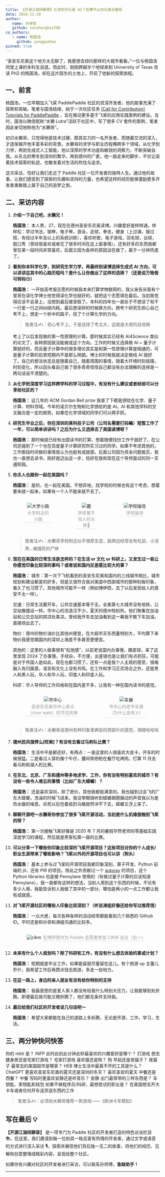```yaml
---
title: 【开源江湖闲聊录】化学的尽头是 AI？折腾不止的北美水獭哥
date: 2024-11-29
author:
   name: 孙钟恺
   github: sunzhongkai588
co_authors:
   - name: 杨国浩
     github: yangguohao
pinned: true
---
```


“圣安东尼奥这个地方太无聊了，我更想去纽约那样的大城市看看。”一位与杨国浩同堂上课的本科生说道。而此时，刚刚跨越半个地球来到 University of Texas 攻读 PhD 的杨国浩，却在这片陌生的土地上，开启了他新的探索旅程。

<!-- more -->

<!-- 导入聊天框功能 -->
<script setup>
import Message from '../.vitepress/components/Message.vue'
import MessageBox from '../.vitepress/components/MessageBox.vue'
</script>
<!-- 导入聊天框功能 -->

<style>
figure {
   text-align: center;
}
figcaption {
   color: orange;
   border-bottom: 1px solid #d9d9d9;
   display: inline-block;
   color: #999;
   padding: 2px;
}
</style>

## 一、前言

杨国浩，一位早期加入飞桨 PaddlePaddle 社区的资深开发者，他的故事充满了探索和突破。笔者与国浩结缘，始于一次社区任务 [[Call for Contribution] Tutorials for PaddlePaddle](https://github.com/PaddlePaddle/community/blob/master/pfcc/call-for-contributions/docs/Call_For_Tutorials.md) ，旨在推动更多基于飞桨的应用实践案例的建设。当时，国浩以微信昵称“水獭 Lutra”活跃于社区中，写了很多 CV 套件的案例，笔者因此亲切地称他为“水獭哥”。

初识水獭哥，只觉得他是技术过硬、颇具实力的一名开发者，而随着交流的深入，才逐渐揭开他丰富多彩的背景。水獭哥的求学与职业历程横跨多个领域，从化学到力学，再到生成式人工智能，他以深厚的学术功底和敏锐的洞察力，不断突破自我。从东北的寒冬到深圳的繁华，再到德州的广袤，他一路走来的脚步，不仅记录着技术探索的轨迹，也散发着对生活的热忱与追求。

这次采访，恰好让我们走近了 Paddle 社区一位开发者的独特人生。通过他的故事，让我们感受到了探索的乐趣和坚持的力量，也希望这样的经历能够激励更多开发者勇敢踏上属于自己的追梦之旅。

## 二、采访内容

1. **介绍一下自己吧，水獭兄！**

   **杨国浩：** 本人男，27，现在在德州圣安东尼奥读博。兴趣爱好是样样通，样样松：学过书法，钢琴，电子琴，游泳，足球，拳击，健身（上过课，报过班，有经过半年及以上的系统训练），喜欢听歌，电子游戏，羽毛球，台球，脱口秀（曾经很喜欢或者花了很多时间在这上面事情）。还有好多的东西我都曾在某一段时间非常喜欢，后面又因为各样的原因没在做了，属于一分钟热度了。

2. **看到你本科学化学，到研究生学力学，再最终到读博选择生成式 AI 方向，可以讲讲这其中的心路历程吗？是什么让你做出了这样的选择？（还是说万物皆可转码😏）**

   **杨国浩：** 一开始高考报志愿的时候我本来打算学物联网的，我父亲告诉我有个堂哥在读化学博士他觉得读化学也挺好的，就把这个志愿填在最后。当初我觉得应该不会录上，没想到最后被录取了。本科的四年也一直处于不想读了和干一行爱一行之间纠结内耗。最后想读研的时候换方向，跨考个研究生担心自己考不上，想走一个折中的路子，找了个计算化学的方向。

   > 笔者注✍️：担心考不上，于是选择了考北大，这就是大佬的自信嘛

   考上了以后发现做的第一性原理的计算。那时候其实已经有 AI4Science 类似的论文了，各种原因我没能做成这个方向。工作的时候又选择做 AI + 量子计算挺好的，而且量子计算中的很多理论其实是和第一性原理计算是相通的，可是量子计算的前景短期内不是那么明朗。博士的时候我就决定做纯 AI 就好了。自己的想法状态总是随着自己，随着周围的事情，随着大环境时刻摇摆，时刻变化，所以回头看自己做了很多奇奇怪怪自己都没有办法理解的选择是一两句话说不清楚的。

3. **从化学到深度学习这样跨学科的学习过程中，有没有什么建议或者经验可以分享给社区的？**

   **杨国浩：** 这几年的 ACM Gordan Bell prize 我查了下都是颁给在化学、量子计算、材料领域。今年的诺贝尔生物和化学颁给的是 AI。AI 和其他学科的交叉融合是一定的趋势，如果在化学领域的同学们可以两手抓。

4. **研究生毕业之后，你在深圳的某科技子公司（公司名需要打码嘛）短暂工作了一年，可以简单讲讲吗？之后为什么又选择去了美国读博呀？**

   **杨国浩：** 那时候就已经有出国读书的打算，想着随便找份工作干就好了。在公司还碰到了一个也在百度量子计算研究所实习过的同学。如果不考虑其他的，工作那段时间做的事情我认为也挺有成就感。后面公司因为资金问题裁员，我也一直想去读书，刚好就迈出这一步，恰好在我和现在这个导师面试的同一天通知我。

5. **你夫人也跟你一起在美国吗？**

   **杨国浩：** 是的，也一起在美国。不想异地，找学校的时候也有这个考虑，想着要来就一起来，如果有一个人不能来就不去了。

      <!-- 大学 -->
      <div style="display: flex; justify-content: space-between">
         <figure style="width: 34%">
            <img src="../images/yangguohao-story/image-1.jpg" alt="大学小路" />
            <figcaption>大学附近的小路</figcaption>
         </figure>
         <figure style="width: 28.5%">
            <img src="../images/yangguohao-story/image-2.jpg" alt="鹿" />
            <figcaption>学校里不怕人的头铁🦌</figcaption>
         </figure>
         <figure style="width: 34%">
            <img src="../images/yangguohao-story/image-3.jpg" alt="学校操场" />
            <figcaption>学校操场</figcaption>
         </figure>
      </div>

   > 笔者注✍️：水獭哥学校附近似乎很原生态，路两边经常会有松鼠、小浣熊...被撞死的尸体

6. **现在在美国的日常生活是怎样的？在生活 or 文化 or 科研上，又发生过一些让你感觉印象比较深的事吗？或者说和国内反差感比较大的事？**

   **杨国浩：** 城市：第一次下飞机看到的圣安东尼奥和国内的三线城市相比，城市规划和建设都差的好多，但是又很符合我对美国中西部城市的那种刻板印象，看久了也习惯了。其他城市可能不一样（例如博伊西，去了以后发现给人的感受不太一样）。

   交通：日常生活要开车，公共交通基本等于无，全美第七大城市没有地铁，公交站像摆设一样。市中心的流浪汉不少。夏天的德州特别热，他们聚集在加油站和公交总站的阴凉处乘凉。曾经我开车去加油看到这一幕我不敢下车加油，直接拐出去了。

   物价：德州的物价油价比其他州便宜，在大超市买东西量特别大，平均算下来物价我感觉跟国内的深圳上海差不多甚至更便宜。

   其他的：这里的人做事很有“松弛感”，以前老说国内办事慢，踢皮球，来了这里发现 2024 了办事慢，手续杂，不方便，出差错也是让我们有点抓狂，可能是对于外国人是如此，现在也都习惯了。还有一点是我个人主观的感受，很难融入有归属感，语言和文化上没有共鸣。在工作和学习正式场合之外，还是黑人和黑人玩，华人和华人玩，印度人和印度人玩。

   科研：华人导师的工作风格和在国内差不多，让我有一种在国内读书的感觉。

    <!-- 城市 -->
    <div style="display: flex; justify-content: space-between">
      <figure style="width: 54.5%">
         <img src="../images/yangguohao-story/image-4.jpg" alt="市中心" />
         <figcaption>圣安东尼奥市中心景点（river walk）的节日庆典</figcaption>
      </figure>
      <figure style="width: 42%">
         <img src="../images/yangguohao-story/image-5.jpg" alt="车展" />
         <figcaption>市中心的老爷车展（为什么会有☠️）</figcaption>
      </figure>
    </div>

   > 笔者注✍️：水獭哥说德州有种印象里典型的西部片的感觉，很糙哈哈哈

7. **德州民风强悍么[旺柴]？有没有去看过马刺队比赛？**

   **杨国浩：** 生活中平是都还好，有两点：一是这里的人很喜欢大皮卡，开车的时候很猛。二是看过人穿的像个牛仔，腰间带把枪在餐厅吃烤肉。打算 11 月去看马刺和湖人的比赛。

8. **在东北、北京、广东和德州等多地求学、工作，你有没有特别喜欢的城市？有没有一些令人难忘的事情（比如广东大蟑螂）？**

   **杨国浩：** 还是喜欢深圳，除了房价，其他我都挺满意的。我也碰到过会飞的广东大蟑螂，洗澡的时候飞进来，我没带眼镜听到蟑螂翅膀煽动的声音我以为是热水器的噪音。杀死以后包着纸扔马桶居然冲不下去，蟑螂又浮上来了。

9. **聊聊开源吧～水獭哥你参加了很多飞桨开源活动，当初是什么机缘接触到飞桨的呀？**

   **杨国浩：** 第一次接触飞桨好像是 2020 年 7 月的暑假毕然老师的零基础实践深度学习的课程，然后就是黑客松第一届的比赛。

10.   **可以分享一下哪些你印象比较深的飞桨开源项目？这些项目对你的个人成长/职业生涯带来了哪些影响？飞桨以外的开源项目也可以讲（狗头）**

      **杨国浩：** 基本上参与过飞桨的开源项目我都印象深刻，算子开发、Python 前端的 jit、还有 PIR 的项目。除此之外贡献过一个 [autoray](https://github.com/jcmgray/autoray) 的项目，这个 Python libraries 也是被 Pennylane 使用的（有做过量子计算的应该知道 Pennylane）。我一直都有这样的想法，当别人用到这个东西的时候，不论有多少人用，我能告诉别人我做了其中的一部分，哪怕是再小的一点工作都让我有成就感。

11.   **对飞桨开源社区的哪些人印象比较深刻？（听说涛姐好像还给你写过推荐信）**

      **杨国浩：** 一众大佬，每次各种各样的活动经常都能看到几个熟悉的 Github ID。平时还是和孙哥和涛姐沟通的比较多。

      <!-- 城市 -->
      <div style="display: flex; justify-content: center">
         <figure style="width: 100%">
            <img src="../images/yangguohao-story/image-6.jpg" alt="cikm" />
            <figcaption>在博伊西作为 Paddle 志愿者参加 CIKM 会议（右一）</figcaption>
         </figure>
      </div>

12.   **未来有什么个人规划吗？除了科研和工作，有没有什么想去体验的事或计划？**

      **杨国浩：** 短期就是毕业工作，如果能留就尽量留在这儿。有个旅游 up 主蕾儿乔什，我希望工作后再攒点钱去旅游，多走一些地方。

13.   **在这一路上，身边的亲人朋友有没有给你特别的支持**

      **杨国浩：** 我最感恩的是爱人家人都没有给我什么特别大压力，让我能够到处折腾。即便最后我可能又瞎折腾了，他们都无条件支持我。

14.   **最后给我们社区的开发者说几句话吧～**

      **杨国浩：** 希望大家都能在自己的道路上多折腾，无论是开源，工作，学习，生活。

## 三、两分钟快问快答

<MessageBox>
   <Message name="孙师傅" github="sunzhongkai588">
      你的 mbti 是？
   </Message>
</MessageBox>
<MessageBox>
   <Message type="right" name="水獭哥" github="yangguohao">
      INFP
   </Message>
</MessageBox>

<MessageBox>
   <Message name="孙师傅" github="sunzhongkai588">
      此时此刻此分钟此秒最喜欢的兴趣爱好是哪个？
   </Message>
</MessageBox>
<MessageBox>
   <Message type="right" name="水獭哥" github="yangguohao">
      打游戏
   </Message>
</MessageBox>

<MessageBox>
   <Message name="孙师傅" github="sunzhongkai588">
      想去健身房还是宅家打游戏？
   </Message>
</MessageBox>
<MessageBox>
   <Message type="right" name="水獭哥" github="yangguohao">
      宅家打游戏
   </Message>
</MessageBox>

<MessageBox>
   <Message name="孙师傅" github="sunzhongkai588">
      喜欢猫还是狗？
   </Message>
</MessageBox>
<MessageBox>
   <Message type="right" name="水獭哥" github="yangguohao">
      狗
   </Message>
</MessageBox>

<MessageBox>
   <Message name="孙师傅" github="sunzhongkai588">
      早起还是夜猫子？
   </Message>
</MessageBox>
<MessageBox>
   <Message type="right" name="水獭哥" github="yangguohao">
      夜猫子
   </Message>
</MessageBox>

<MessageBox>
   <Message name="孙师傅" github="sunzhongkai588">
      最常去的美国超市是哪家？
   </Message>
</MessageBox>
<MessageBox>
   <Message type="right" name="水獭哥" github="yangguohao">
      HEB
   </Message>
</MessageBox>

<MessageBox>
   <Message name="孙师傅" github="sunzhongkai588">
      博士生活中最离不开的工具是什么？
   </Message>
</MessageBox>
<MessageBox>
   <Message type="right" name="水獭哥" github="yangguohao">
      ChatGPT
   </Message>
</MessageBox>

<MessageBox>
   <Message name="孙师傅" github="sunzhongkai588">
      更喜欢圣安东尼奥的夏天还是深圳的冬天？
   </Message>
</MessageBox>
<MessageBox>
   <Message type="right" name="水獭哥" github="yangguohao">
      喜欢圣安的夏天
   </Message>
</MessageBox>

<MessageBox>
   <Message name="孙师傅" github="sunzhongkai588">
      中餐还是西餐？
   </Message>
</MessageBox>
<MessageBox>
   <Message type="right" name="水獭哥" github="yangguohao">
      中餐
   </Message>
</MessageBox>

<MessageBox>
   <Message name="孙师傅" github="sunzhongkai588">
      写码时更喜欢安静还是听音乐？
   </Message>
</MessageBox>
<MessageBox>
   <Message type="right" name="水獭哥" github="yangguohao">
      安静
   </Message>
</MessageBox>

<MessageBox>
   <Message name="孙师傅" github="sunzhongkai588">
      出门最常带的三样东西是？
   </Message>
</MessageBox>
<MessageBox>
   <Message type="right" name="水獭哥" github="yangguohao">
      车钥匙、家钥匙和钱包
   </Message>
</MessageBox>

<MessageBox>
   <Message name="孙师傅" github="sunzhongkai588">
      如果不做程序员/科研，最想尝试的职业是？
   </Message>
</MessageBox>
<MessageBox>
   <Message type="right" name="水獭哥" github="yangguohao">
      在美国想去开大卡车或者任何开车送货送东西的工作
   </Message>
</MessageBox>

> 笔者注✍️：必须给水獭哥推荐一款游戏——《欧洲卡车模拟》

## 写在最后 💡

**【开源江湖闲聊录】** 是一项专门为 Paddle 社区的开发者打造的特色访谈栏目 📚。在这里，我们邀请到每一位别具一格且富有热情的开发者，通过文字或语音的方式进行深入采访 🎙️，探索并展现他们背后独一无二的故事，将他们的经历、见解和创意整理成精彩内容，呈现给整个社区。

如果你有兴趣对社区的开发者进行采访，可以联系孙师傅，**急缺助手！**

---
